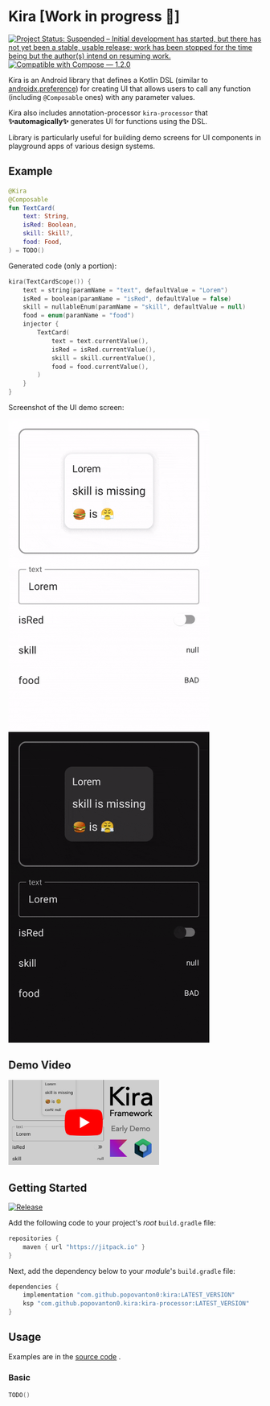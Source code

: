 # Kira  [Work in progress 🚧]

[![Project Status: Suspended – Initial development has started, but there has not yet been a stable, usable release; work has been stopped for the time being but the author(s) intend on resuming work.](https://www.repostatus.org/badges/latest/suspended.svg)](https://www.repostatus.org/#suspended)
[![Compatible with Compose — 1.2.0](https://img.shields.io/badge/Compatible%20with%20Compose-1.2.0-brightgreen)](https://developer.android.com/jetpack/androidx/releases/compose-foundation#1.2.0)

Kira is an Android library that defines a Kotlin DSL (similar to 
[androidx.preference](https://developer.android.com/guide/topics/ui/settings)) for creating UI that allows users to call
any function (including `@Composable` ones) with any parameter values.

Kira also includes annotation-processor `kira-processor` that __✨automagically✨__ generates UI for functions using the 
DSL.

Library is particularly useful for building demo screens for UI components in playground apps of various design systems.

## Example

```kotlin
@Kira
@Composable
fun TextCard(
    text: String,
    isRed: Boolean,
    skill: Skill?,
    food: Food,
) = TODO()
```

Generated code (only a portion):

```kotlin
kira(TextCardScope()) {
    text = string(paramName = "text", defaultValue = "Lorem")
    isRed = boolean(paramName = "isRed", defaultValue = false)
    skill = nullableEnum(paramName = "skill", defaultValue = null)
    food = enum(paramName = "food")
    injector {
        TextCard(
            text = text.currentValue(),
            isRed = isRed.currentValue(),
            skill = skill.currentValue(),
            food = food.currentValue(),
        )
    }
}
```

Screenshot of the UI demo screen:

<img width="400" src="images/light/example-ui.gif#gh-light-mode-only" alt="Horizontal ListItems present for each function argument that allow user to provide any value of the argument's type to the function's arguments">
<img width="400" src="images/dark/example-ui.gif#gh-dark-mode-only" alt="Horizontal ListItems present for each function argument that allow user to provide any value of the argument's type to the function's arguments">

## Demo Video

<a href="https://www.youtube.com/watch?v=FOiUPHJNiYI" target="_blank">
    <img width="300" src="images/youtube-thumbnail.jpg" alt="Kira — Early Demo on YouTube">
</a>

## Getting Started

[![Release](https://jitpack.io/v/popovanton0/kira.svg)](https://jitpack.io/#popovanton0/kira)

Add the following code to your project's _root_ `build.gradle` file:

```groovy
repositories {
    maven { url "https://jitpack.io" }
}
```

Next, add the dependency below to your _module_'s `build.gradle` file:

```gradle
dependencies {
    implementation "com.github.popovanton0:kira:LATEST_VERSION"
    ksp "com.github.popovanton0.kira:kira-processor:LATEST_VERSION"
}
```

## Usage

Examples are in
the [source code](https://github.com/popovanton0/kira/blob/master/app/src/main/java/com/popovanton0/kira/demo/MainActivity.kt)
.

### Basic

```kotlin
TODO()
```

<!-- No try-catch https://kotlinlang.slack.com/archives/CJLTWPH7S/p1603748877143100?thread_ts=1603737209.131700&cid=CJLTWPH7S -->

